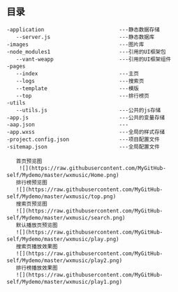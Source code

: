 目录
------
    -application                        ---静态数据存储
       --server.js                      ---静态数据库  
    -images                             ---图片库
    -node_modules1                      ---引用的UI框架包
       --vant-weapp                     ---引用的UI框架组件   
    -pages
       --index                          ---主页    
       --logs                           ---搜索页
       --template                       ---模版
       --top                            ---排行榜页  
    -utils
       --utils.js                       ---公共的js存储
    -app.js                             ---公共的变量存储  
    -aap.json                           ---
    -app.wxss                           ---全局的样式存储
    -project.config.json                ---项目配置文件
    -sitemap.json                       ---全局配置文件

       首页预览图
        ![](https://raw.githubusercontent.com/MyGitHub-self/Mydemo/master/wxmusic/Home.png)
       排行榜预览图
       ![](https://raw.githubusercontent.com/MyGitHub-self/Mydemo/master/wxmusic/top.png)
       搜索页预览图
       ![](https://raw.githubusercontent.com/MyGitHub-self/Mydemo/master/wxmusic/search.png)
       默认播放页预览图
       ![](https://raw.githubusercontent.com/MyGitHub-self/Mydemo/master/wxmusic/play.png)
       搜索页播放效果图
       ![](https://raw.githubusercontent.com/MyGitHub-self/Mydemo/master/wxmusic/play2.png)
       排行榜播放效果图
       ![](https://raw.githubusercontent.com/MyGitHub-self/Mydemo/master/wxmusic/play1.png)
